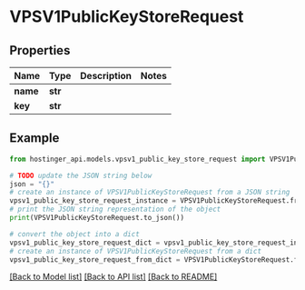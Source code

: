 # VPSV1PublicKeyStoreRequest


## Properties

Name | Type | Description | Notes
------------ | ------------- | ------------- | -------------
**name** | **str** |  | 
**key** | **str** |  | 

## Example

```python
from hostinger_api.models.vpsv1_public_key_store_request import VPSV1PublicKeyStoreRequest

# TODO update the JSON string below
json = "{}"
# create an instance of VPSV1PublicKeyStoreRequest from a JSON string
vpsv1_public_key_store_request_instance = VPSV1PublicKeyStoreRequest.from_json(json)
# print the JSON string representation of the object
print(VPSV1PublicKeyStoreRequest.to_json())

# convert the object into a dict
vpsv1_public_key_store_request_dict = vpsv1_public_key_store_request_instance.to_dict()
# create an instance of VPSV1PublicKeyStoreRequest from a dict
vpsv1_public_key_store_request_from_dict = VPSV1PublicKeyStoreRequest.from_dict(vpsv1_public_key_store_request_dict)
```
[[Back to Model list]](../README.md#documentation-for-models) [[Back to API list]](../README.md#documentation-for-api-endpoints) [[Back to README]](../README.md)


